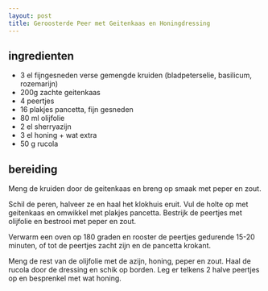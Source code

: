 ```yaml
---
layout: post
title: Geroosterde Peer met Geitenkaas en Honingdressing
---
```


##  ingredienten

* 3 el fijngesneden verse gemengde kruiden (bladpeterselie, basilicum, rozemarijn)
* 200g zachte geitenkaas
* 4 peertjes
* 16 plakjes pancetta, fijn gesneden
* 80 ml olijfolie
* 2 el sherryazijn
* 3 el honing + wat extra
* 50 g rucola

##  bereiding

Meng de kruiden door de geitenkaas en breng op smaak met peper en zout.

Schil de peren, halveer ze en haal het klokhuis eruit. Vul de holte op met geitenkaas en omwikkel met plakjes pancetta. Bestrijk de peertjes met olijfolie en bestrooi met peper en zout. 

Verwarm een oven op 180 graden en rooster de peertjes gedurende 15-20 minuten, of tot de peertjes zacht zijn en de pancetta krokant. 

Meng de rest van de olijfolie met de azijn, honing, peper en zout. Haal de rucola door de dressing en schik op borden. Leg er telkens 2 halve peertjes op en besprenkel met wat honing.

